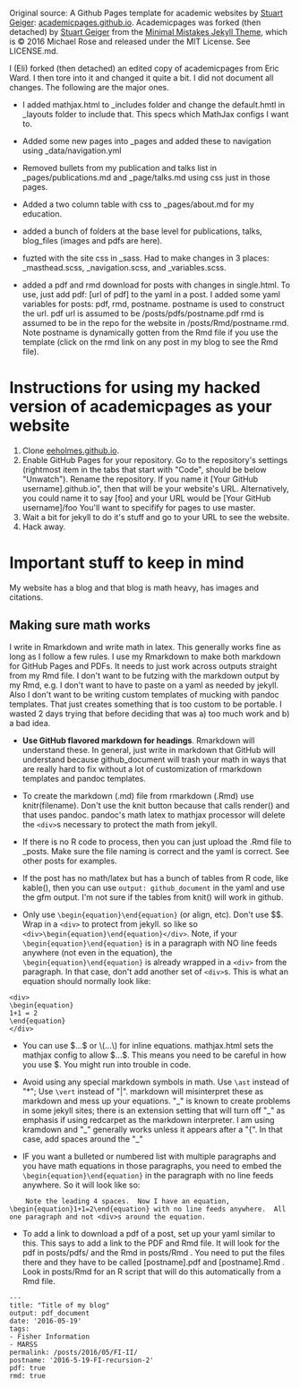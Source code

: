 Original source: A Github Pages template for academic websites by [Stuart Geiger](https://github.com/staeiou): [academicpages.github.io](https://github.com/academicpages/academicpages.github.io).  Academicpages was forked (then detached) by [Stuart Geiger](https://github.com/staeiou) from the [Minimal Mistakes Jekyll Theme](https://mmistakes.github.io/minimal-mistakes/), which is © 2016 Michael Rose and released under the MIT License. See LICENSE.md.  

I (Eli) forked (then detached) an edited copy of academicpages from Eric Ward.  I then tore into it and changed it quite a bit.  I did not document all changes.  The following are the major ones.

* I added mathjax.html to _includes folder and change the default.hmtl in _layouts folder to include that.  This specs which MathJax configs I want to.

* Added some new pages into _pages and added these to navigation using _data/navigation.yml

* Removed bullets from my publication and talks list in _pages/publications.md and _page/talks.md using css just in those pages.

* Added a two column table with css to _pages/about.md for my education.

* added a bunch of folders at the base level for publications, talks, blog_files (images and pdfs are here).

* fuzted with the site css in _sass.  Had to make changes in 3 places: _masthead.scss, _navigation.scss, and _variables.scss.

* added a pdf and rmd download for posts with changes in single.html. To use, just add pdf: [url of pdf] to the yaml in a post.  I added some yaml variables for posts: pdf, rmd, postname.  postname is used to construct the url.  pdf url is  assumed to be /posts/pdfs/postname.pdf  rmd is assumed to be in the repo for the website in /posts/Rmd/postname.rmd.  Note postname is dynamically gotten from the Rmd file if you use the template (click on the rmd link on any post in my blog to see the Rmd file).

# Instructions for using my hacked version of academicpages as your website

1. Clone [eeholmes.github.io](https://github.com/eeholmes/eeholmes.github.io). 
1. Enable GitHub Pages for your repository. Go to the repository's settings (rightmost item in the tabs that start with "Code", should be below "Unwatch"). Rename the repository. If you name it [Your GitHub username].github.io", then that will be your website's URL.  Alternatively, you could name it to say [foo] and your URL would be [Your GitHub username]/foo   You'll want to specifify for pages to use master.
1. Wait a bit for jekyll to do it's stuff and go to your URL to see the website.
1. Hack away.

# Important stuff to keep in mind

My website has a blog and that blog is math heavy, has images and citations.

## Making sure math works

I write in Rmarkdown and write math in latex.  This generally works fine as long as I follow a few rules.  I use my Rmarkdown to make both markdown for GitHub Pages and PDFs.  It needs to just work across outputs straight from my Rmd file.  I don't want to be futzing with the markdown output by my Rmd, e.g. I don't want to have to paste on a yaml as needed by jekyll.  Also I don't want to be writing custom templates of mucking with pandoc templates.  That just creates something that is too custom to be portable.  I wasted 2 days trying that before deciding that was a) too much work and b) a bad idea.

* **Use GitHub flavored markdown for headings**.  Rmarkdown will understand these.  In general, just write in markdown that GitHub will understand because github_document will trash your math in ways that are really hard to fix without a lot of customization of rmarkdown templates and pandoc templates.

* To create the markdown (.md) file from rmarkdown (.Rmd) use knitr(filename).  Don't use the knit button because that calls render() and that uses pandoc.  pandoc's math latex to mathjax processor will delete the `<div>`s necessary to protect the math from jekyll.

* If there is no R code to process, then you can just upload the .Rmd file to _posts.  Make sure the file naming is correct and the yaml is correct.  See other posts for examples.

* If the post has no math/latex but has a bunch of tables from R code, like kable(), then you can use `output: github_document` in the yaml and use the gfm output.  I'm not sure if the tables from knit() will work in github.

* Only use `\begin{equation}\end{equation}` (or align, etc).  Don't use $$.  Wrap in a `<div>` to protect from jekyll.  so like so  `<div>\begin{equation}\end{equation}</div>`.  Note, if your `\begin{equation}\end{equation}` is in a paragraph with NO line feeds anywhere (not even in the equation), the  `\begin{equation}\end{equation}` is already wrapped in a `<div>` from the paragraph. In that case, don't add another set of `<div>`s.  This is what an equation should normally look like:

```
<div>
\begin{equation}
1+1 = 2
\end{equation}
</div>
```

* You can use \$...\$ or \\(...\\) for inline equations.  mathjax.html sets the mathjax config to allow \$...\$.  This means you need to be careful in how you use $.  You might run into trouble in code.

* Avoid using any special markdown symbols in math.  Use `\ast` instead of "*"; Use `\vert` instead of "|".  markdown will misinterpret these as markdown and mess up your equations.  "\_" is known to create problems in some jekyll sites; there is an extension setting that will turn off "\_" as emphasis if using redcarpet as the markdown interpreter.  I am using kramdown and "\_" generally works unless it appears after a "{".  In that case, add spaces around the "\_"

* IF you want a bulleted or numbered list with multiple paragraphs and you have math equations in those paragraphs, you need to embed the `\begin{equation}\end{equation}` in the paragraph with no line feeds anywhere. So it will look like so:

```
    Note the leading 4 spaces.  Now I have an equation, \begin{equation}1+1=2\end{equation} with no line feeds anywhere.  All one paragraph and not <div>s around the equation.
```

* To add a link to download a pdf of a post, set up your yaml similar to this.  This says to add a link to the PDF and Rmd file.  It will look for the pdf in posts/pdfs/ and the Rmd in posts/Rmd .  You need to put the files there and they have to be called [postname].pdf and [postname].Rmd .  Look in posts/Rmd for an R script that will do this automatically from a Rmd file.

```
---
title: "Title of my blog"
output: pdf_document
date: '2016-05-19'
tags:
- Fisher Information
- MARSS
permalink: /posts/2016/05/FI-II/
postname: '2016-5-19-FI-recursion-2'
pdf: true
rmd: true
```
